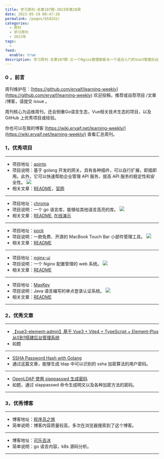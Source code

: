 ```yaml
---
title: 学习周刊-总第107期-2023年第20周
date: 2023-05-19 08:47:20
permalink: /pages/b5d2d2/
categories:
  - 周刊
  - 学习周刊
  - 2023年
tags:
  -
feed:
  enable: true
description: 学习周刊-总第107期-又一个Nginx管理面板与一个适合入门的Vue3管理后台项目
---
```



### 0 ，前言

周刊维护在：[https://github.com/eryajf/learning-weekly](https://github.com/eryajf/learning-weekly)  欢迎投稿，推荐或自荐项目 /文章 /博客，请提交 issue 。

周刊核心为运维周刊，还会侧重Go语言生态，Vue相关技术生态的项目，以及 GitHub 上优秀项目或经验。

你也可以在我的博客 [https://wiki.eryajf.net/learning-weekly/](https://wiki.eryajf.net/learning-weekly/) 查看汇总周刊。


### 1，优秀项目

---
- 项目地址：[apinto](https://github.com/eolinker/apinto)
- 项目说明：基于 golang 开发的网关。具有各种插件，可以自行扩展，即插即用。此外，它可以快速帮助企业管理 API 服务，提高 API 服务的稳定性和安全性。
  ![](http://t.eryajf.net/imgs/2023/03/123e90eeeaf63143.png)
- 相关文章：[README](https://github.com/eolinker/apinto#readme)，[官网](https://www.apinto.com/)
---
- 项目地址：[chroma](https://github.com/alecthomas/chroma)
- 项目说明：一个 go 语言库，能够给其他语言高亮的库。
  ![](http://t.eryajf.net/imgs/2023/03/377354986424487f.png)
- 相关文章：[README](https://github.com/alecthomas/chroma#readme), [在线演示](https://swapoff.org/chroma/playground/)
---
- 项目地址：[pock](https://github.com/pock/pock)
- 项目说明：一款免费、开源的 MacBook Touch Bar 小部件管理工具。
  ![](http://t.eryajf.net/imgs/2023/05/af09a0ca243bb6e2.png)
- 相关文章：[README](https://github.com/pock/pock/blob/main/.github/readmes/README.cn.md)
---
- 项目地址：[nginx-ui](https://github.com/0xJacky/nginx-ui)
- 项目说明：一个 Nginx 配置管理的 web 系统。
  ![](http://t.eryajf.net/imgs/2023/05/9137d31f844c9921.png)
- 相关文章：[README](https://github.com/0xJacky/nginx-ui/blob/master/README-zh_CN.md)
---
- 项目地址：[MaxKey](https://github.com/dromara/MaxKey)
- 项目说明：Java 语言编写的单点登录认证系统。
  ![](http://t.eryajf.net/imgs/2023/05/8ecf55ff4ee5b81a.png)
- 相关文章：[README](https://github.com/dromara/MaxKey/blob/main/README_zh.md)
---

### 2，优秀文章

---
- [【vue3-element-admin】基于 Vue3 + Vite4 + TypeScript + Element-Plus 从0到1搭建后台管理系统](https://www.cnblogs.com/haoxianrui/p/17331952.html)
- 如题
---
- [SSHA Password Hash with Golang](https://ferdinand-neman.medium.com/ssha-password-hash-with-golang-7d79d792bd3d)
- 通过这篇文章，能够生成 ldap 中可以识别的 ssha 加密算法的用户密码。
---
- [OpenLDAP 使用 slappasswd 生成密码](https://www.zhangbj.com/p/1192.html)
- 如题，通过 slappasswd 命令生成明文以及各种加密方法的密码。
---

### 3，优秀博客

---
- 博客地址：[程序员之旅](https://www.zhangbj.com/)
- 简单说明：博客内容质量较高，多次在浏览器搜索到了这个博客。
---
- 博客地址：[可乐去冰](https://isekiro.com/)
- 简单说明：go 语言内容，k8s 源码分析。
---
